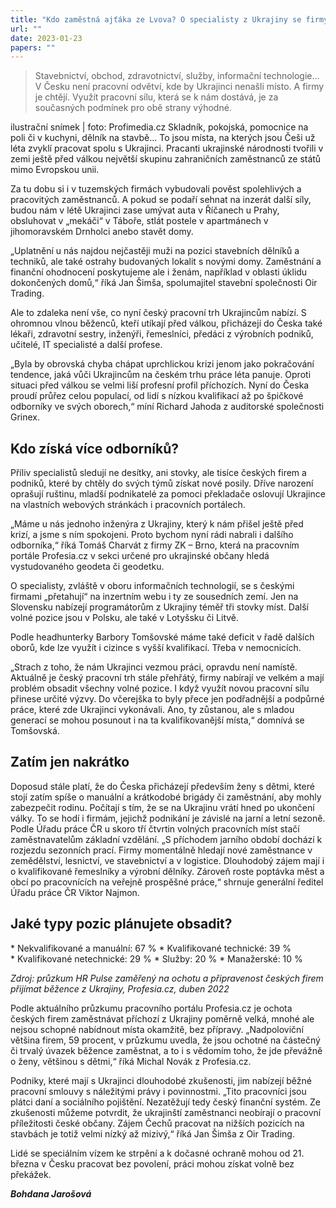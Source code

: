 ```yaml
---
title: "Kdo zaměstná ajťáka ze Lvova? O specialisty z Ukrajiny se firmy přetahují"
url: ""
date: 2023-01-23
papers: ""
---
```


> Stavebnictví, obchod, zdravotnictví, služby, informační technologie… V Česku není pracovní odvětví, kde by Ukrajinci nenašli místo. A firmy je chtějí. Využít pracovní sílu, která se k nám dostává, je za současných podmínek pro obě strany výhodné.


ilustrační snímek | foto: Profimedia.cz
Skladník, pokojská, pomocnice na poli či v kuchyni, dělník na stavbě… To jsou místa, na kterých jsou Češi už léta zvyklí pracovat spolu s Ukrajinci. Pracanti ukrajinské národnosti tvořili v zemi ještě před válkou největší skupinu zahraničních zaměstnanců ze států mimo Evropskou unii.

Za tu dobu si i v tuzemských firmách vybudovali pověst spolehlivých a pracovitých zaměstnanců. A pokud se podaří sehnat na inzerát další síly, budou nám v létě Ukrajinci zase umývat auta v Říčanech u Prahy, obsluhovat v „mekáči“ v Táboře, stlát postele v apartmánech v jihomoravském Drnholci anebo stavět domy.

„Uplatnění u nás najdou nejčastěji muži na pozici stavebních dělníků a techniků, ale také ostrahy budovaných lokalit s novými domy. Zaměstnání a finanční ohodnocení poskytujeme ale i ženám, například v oblasti úklidu dokončených domů,“ říká Jan Šimša, spolumajitel stavební společnosti Oir Trading.

Ale to zdaleka není vše, co nyní český pracovní trh Ukrajincům nabízí. S ohromnou vlnou běženců, kteří utíkají před válkou, přicházejí do Česka také lékaři, zdravotní sestry, inženýři, řemeslníci, předáci z výrobních podniků, učitelé, IT specialisté a další profese.

„Byla by obrovská chyba chápat uprchlickou krizi jenom jako pokračování tendence, jaká vůči Ukrajincům na českém trhu práce léta panuje. Oproti situaci před válkou se velmi liší profesní profil příchozích. Nyní do Česka proudí průřez celou populací, od lidí s nízkou kvalifikací až po špičkové odborníky ve svých oborech,“ míní Richard Jahoda z auditorské společnosti Grinex.

## Kdo získá více odborníků?
Příliv specialistů sledují ne desítky, ani stovky, ale tisíce českých firem a podniků, které by chtěly do svých týmů získat nové posily. Dříve narození oprašují ruštinu, mladší podnikatelé za pomoci překladače oslovují Ukrajince na vlastních webových stránkách i pracovních portálech.

„Máme u nás jednoho inženýra z Ukrajiny, který k nám přišel ještě před krizí, a jsme s ním spokojeni. Proto bychom nyní rádi nabrali i dalšího odborníka,“ říká Tomáš Charvát z firmy ZK – Brno, která na pracovním portále Profesia.cz v sekci určené pro ukrajinské občany hledá vystudovaného geodeta či geodetku.

O specialisty, zvláště v oboru informačních technologií, se s českými firmami „přetahují“ na inzertním webu i ty ze sousedních zemí. Jen na Slovensku nabízejí programátorům z Ukrajiny téměř tři stovky míst. Další volné pozice jsou v Polsku, ale také v Lotyšsku či Litvě.

Podle headhunterky Barbory Tomšovské máme také deficit v řadě dalších oborů, kde lze využít i cizince s vyšší kvalifikací. Třeba v nemocnicích.

„Strach z toho, že nám Ukrajinci vezmou práci, opravdu není namístě. Aktuálně je český pracovní trh stále přehřátý, firmy nabírají ve velkém a mají problém obsadit všechny volné pozice. I když využít novou pracovní sílu přinese určité výzvy. Do včerejška to byly přece jen podřadnější a podpůrné práce, které zde Ukrajinci vykonávali. Ano, ty zůstanou, ale s mladou generací se mohou posunout i na ta kvalifikovanější místa,“ domnívá se Tomšovská.

## Zatím jen nakrátko
Doposud stále platí, že do Česka přicházejí především ženy s dětmi, které stojí zatím spíše o manuální a krátkodobé brigády či zaměstnání, aby mohly zabezpečit rodinu. Počítají s tím, že se na Ukrajinu vrátí hned po ukončení války. To se hodí i firmám, jejichž podnikání je závislé na jarní a letní sezoně. Podle Úřadu práce ČR u skoro tří čtvrtin volných pracovních míst stačí zaměstnavatelům základní vzdělání.
„S příchodem jarního období dochází k rozjezdu sezonních prací. Firmy momentálně hledají nové zaměstnance v zemědělství, lesnictví, ve stavebnictví a v logistice. Dlouhodobý zájem mají i o kvalifikované řemeslníky a výrobní dělníky. Zároveň roste poptávka měst a obcí po pracovnících na veřejně prospěšné práce,“ shrnuje generální ředitel Úřadu práce ČR Viktor Najmon.

## Jaké typy pozic plánujete obsadit?
* Nekvalifikované a manuální: 67 %
* Kvalifikované technické: 39 %
* Kvalifikované netechnické: 29 %
* Služby: 20 %
* Manažerské: 10 %

*Zdroj: průzkum HR Pulse zaměřený na ochotu a připravenost českých firem přijímat běžence z Ukrajiny, Profesia.cz, duben 2022*

Podle aktuálního průzkumu pracovního portálu Profesia.cz je ochota českých firem zaměstnávat příchozí z Ukrajiny poměrně velká, mnohé ale nejsou schopné nabídnout místa okamžitě, bez přípravy. „Nadpoloviční většina firem, 59 procent, v průzkumu uvedla, že jsou ochotné na částečný či trvalý úvazek běžence zaměstnat, a to i s vědomím toho, že jde převážně o ženy, většinou s dětmi,“ říká Michal Novák z Profesia.cz.

Podniky, které mají s Ukrajinci dlouhodobé zkušenosti, jim nabízejí běžné pracovní smlouvy s náležitými právy i povinnostmi. „Tito pracovníci jsou plátci daní a sociálního pojištění. Nezatěžují tedy český finanční systém. Ze zkušenosti můžeme potvrdit, že ukrajinští zaměstnanci neobírají o pracovní příležitosti české občany. Zájem Čechů pracovat na nižších pozicích na stavbách je totiž velmi nízký až mizivý,“ říká Jan Šimša z Oir Trading.

Lidé se speciálním vízem ke strpění a k dočasné ochraně mohou od 21. března v Česku pracovat bez povolení, práci mohou získat volně bez překážek.

***Bohdana Jarošová***